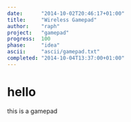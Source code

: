 ```yaml
---
date:      "2014-10-02T20:46:17+01:00"
title:     "Wireless Gamepad"
author:    "raph"
project:   "gamepad"
progress:  100
phase:     "idea"
ascii:     "ascii/gamepad.txt"
completed: "2014-10-04T13:37:00+01:00"
---
```

# hello
this is a gamepad
